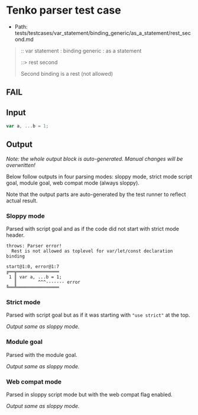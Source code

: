 # Tenko parser test case

- Path: tests/testcases/var_statement/binding_generic/as_a_statement/rest_second.md

> :: var statement : binding generic : as a statement
>
> ::> rest second
>
> Second binding is a rest (not allowed)
>
> 

## FAIL

## Input

`````js
var a, ...b = 1;
`````

## Output

_Note: the whole output block is auto-generated. Manual changes will be overwritten!_

Below follow outputs in four parsing modes: sloppy mode, strict mode script goal, module goal, web compat mode (always sloppy).

Note that the output parts are auto-generated by the test runner to reflect actual result.

### Sloppy mode

Parsed with script goal and as if the code did not start with strict mode header.

`````
throws: Parser error!
  Rest is not allowed as toplevel for var/let/const declaration binding

start@1:0, error@1:7
╔══╦════════════════
 1 ║ var a, ...b = 1;
   ║        ^^^------- error
╚══╩════════════════

`````

### Strict mode

Parsed with script goal but as if it was starting with `"use strict"` at the top.

_Output same as sloppy mode._

### Module goal

Parsed with the module goal.

_Output same as sloppy mode._

### Web compat mode

Parsed in sloppy script mode but with the web compat flag enabled.

_Output same as sloppy mode._

